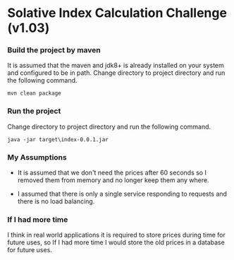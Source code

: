# Solative Index Calculation Challenge (v1.03)

### Build the project by maven
It is assumed that the maven and jdk8+ is already installed on your system and configured to be in 
path. Change directory to project directory and run the following command.

    mvn clean package

### Run the project 
Change directory to project directory and run the following command.

    java -jar target\index-0.0.1.jar

### My Assumptions

* It is assumed that we don't need the prices after 60 seconds so I removed them from memory and no longer keep 
them any where.

* I assumed that there is only a single service responding to requests and there is no load balancing.

### If I had more time
I think in real world applications it is required to store prices during time for future uses, so If I 
had more time I would store the old prices in a database for future uses. 

